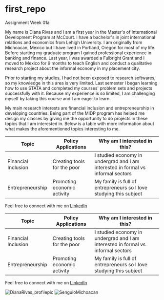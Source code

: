 # first_repo
Assignment Week 01a

My name is Diana Rivas and I am a first year in the Master's of International Development Program at McCourt. I have a bachelor's in joint international relations and economics from Lehigh University. I am originally from Michoacan, Mexico but I have lived in Portland, Oregon for most of my life. Before starting my graduate program I gained professional experience in banking and finance. Last year, I was awarded a Fulbright Grant and I moved to Mexico for 9 months to teach English and conduct a qualitative research project about the informal economy in my placement city. 

Prior to starting my studies, I had not been exposed to research softwares, so my knowledge in this area is very limited. Last semester I began learning how to use STATA and completed my courses' problem sets and projects successfully with it. Because my experience is so limited, I am challenging myself by taking this course and I am eager to learn.  

My main research interests are financial inclusion and entrepreneurship in developing countries. Being part of the MIDP program has helped me design my classes by giving me the opportunity to do projects in these topics that I am interested in. Below is a table with more information about what makes the aforementioned topics interesting to me.

| Topic                    |  Policy Applications         | Why am I interested in this?                                                    |
|--------------------------|------------------------------|---------------------------------------------------------------------------------|
| Financial Inclusion      | Creating tools for the poor  | I studied economy in undergrad and I am interested in formal vs informal sectors|
| Entrepreneurship         | Promoting economic activity  | My family is full of entrepreneurs so I love studying this subject              |

Feel free to connect with me on [LinkedIn](https://www.linkedin.com/in/diana-rivas-garcia/)  


| Topic                    |  Policy Applications         | Why am I interested in this?                                                    |
|--------------------------|------------------------------|---------------------------------------------------------------------------------|
| Financial Inclusion      | Creating tools for the poor  | I studied economy in undergrad and I am interested in formal vs informal sectors|
| Entrepreneurship         | Promoting economic activity  | My family is full of entrepreneurs so I love studying this subject              |

Feel free to connect with me on [LinkedIn](https://www.linkedin.com/in/diana-rivas-garcia/)  

![DianaRivas_profilepic](https://user-images.githubusercontent.com/122761747/215381966-b72f3388-7aa0-41e2-98a4-fd1da1ac5656.jpeg)
![SenguioMichoacan](https://user-images.githubusercontent.com/122761747/215382121-5a78da47-ec3f-4056-b45f-c55e392dff70.jpeg)



